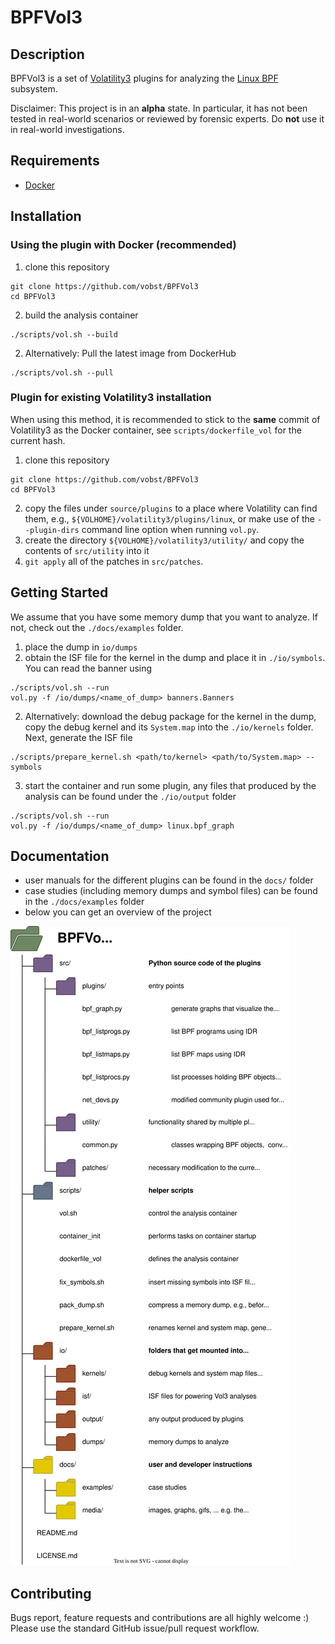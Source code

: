 # BPFVol3

## Description

BPFVol3 is a set of
[Volatility3](https://github.com/volatilityfoundation/volatility3)
plugins for analyzing the
[Linux BPF](https://docs.kernel.org/bpf/index.html) subsystem.

Disclaimer: This project is in an __alpha__ state. In particular, it has
not been tested in real-world scenarios or reviewed by
forensic experts. Do __not__ use it in real-world investigations.

## Requirements
- [Docker](https://docs.docker.com/engine/install/)

## Installation
### Using the plugin with Docker (recommended)
1. clone this repository
```
git clone https://github.com/vobst/BPFVol3
cd BPFVol3
```
2. build the analysis container
```
./scripts/vol.sh --build
```
2. Alternatively: Pull the latest image from DockerHub
```
./scripts/vol.sh --pull
```

### Plugin for existing Volatility3 installation
When using this method, it is recommended to stick to the __same__
commit of Volatility3 as the Docker container, see
`scripts/dockerfile_vol` for the current hash.
1. clone this repository
```
git clone https://github.com/vobst/BPFVol3
cd BPFVol3
```
2. copy the files under `source/plugins` to a place where Volatility
can find them, e.g., `${VOLHOME}/volatility3/plugins/linux`,
or make use of the `--plugin-dirs` command line option when
running `vol.py`.
3. create the directory `${VOLHOME}/volatility3/utility/`
and copy the contents of `src/utility` into it
4. `git apply` all of the patches in `src/patches`.

## Getting Started
We assume that you have some memory dump that you want to analyze.
If not, check out the `./docs/examples` folder.
1. place the dump in `io/dumps`
2. obtain the ISF file for the kernel in the dump and place it in
`./io/symbols`. You can read the banner using
```
./scripts/vol.sh --run
vol.py -f /io/dumps/<name_of_dump> banners.Banners
```
2. Alternatively: download the debug package for the kernel in the dump,
copy the debug kernel and its `System.map` into the `./io/kernels`
folder. Next, generate the ISF file
```
./scripts/prepare_kernel.sh <path/to/kernel> <path/to/System.map> --symbols
```
3. start the container and run some plugin, any files that produced by
the analysis can be found under the `./io/output` folder
```
./scripts/vol.sh --run
vol.py -f /io/dumps/<name_of_dump> linux.bpf_graph
```

## Documentation
- user manuals for the different plugins can be found in the
`docs/` folder
- case studies (including memory dumps and symbol files) can be found
in the `./docs/examples` folder
- below you can get an overview of the project

![project_tree.svg](./docs/media/project_tree.svg)

## Contributing
Bugs report, feature requests and contributions are all highly
welcome :)
Please use the standard GitHub issue/pull request workflow.
